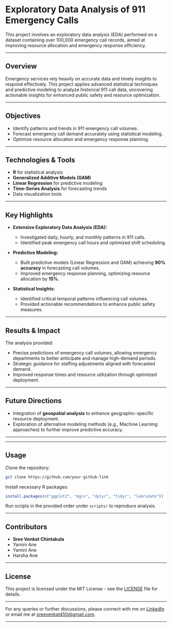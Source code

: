 # Exploratory Data Analysis of 911 Emergency Calls

This project involves an exploratory data analysis (EDA) performed on a dataset containing over 100,000 emergency call records, aimed at improving resource allocation and emergency response efficiency.

---

## Overview

Emergency services rely heavily on accurate data and timely insights to respond effectively. This project applies advanced statistical techniques and predictive modeling to analyze historical 911 call data, uncovering actionable insights for enhanced public safety and resource optimization.

---

## Objectives

- Identify patterns and trends in 911 emergency call volumes.
- Forecast emergency call demand accurately using statistical modeling.
- Optimize resource allocation and emergency response planning.

---

## Technologies & Tools
- **R** for statistical analysis
- **Generalized Additive Models (GAM)**
- **Linear Regression** for predictive modeling
- **Time-Series Analysis** for forecasting trends
- Data visualization tools

---

## Key Highlights

- **Extensive Exploratory Data Analysis (EDA):**
  - Investigated daily, hourly, and monthly patterns in 911 calls.
  - Identified peak emergency call hours and optimized shift scheduling.

- **Predictive Modeling:**
  - Built predictive models (Linear Regression and GAM) achieving **90% accuracy** in forecasting call volumes.
  - Improved emergency response planning, optimizing resource allocation by **15%**.

- **Statistical Insights:**
  - Identified critical temporal patterns influencing call volumes.
  - Provided actionable recommendations to enhance public safety measures.

---

## Results & Impact

The analysis provided:
- Precise predictions of emergency call volumes, allowing emergency departments to better anticipate and manage high-demand periods.
- Strategic guidance for staffing adjustments aligned with forecasted demand.
- Improved response times and resource utilization through optimized deployment.

---

## Future Directions

- Integration of **geospatial analysis** to enhance geographic-specific resource deployment.
- Exploration of alternative modeling methods (e.g., Machine Learning approaches) to further improve predictive accuracy.

---


---

## Usage
Clone the repository:
```bash
git clone https://github.com/your-github-link
```

Install necessary R packages:
```R
install.packages(c("ggplot2", "mgcv", "dplyr", "tidyr", "lubridate"))
```

Run scripts in the provided order under `scripts/` to reproduce analysis.

---

## Contributors
- **Sree Venkat Chintakula**  
- Yamini Ane  
- Yamini Ane  
- Harsha Ane

---

## License

This project is licensed under the MIT License - see the [LICENSE](LICENSE) file for details.

---

For any queries or further discussions, please connect with me on [LinkedIn](https://www.linkedin.com/in/sree-venkat-chintakula-658078211/) or email me at [sreevenkat450@gmail.com](mailto:sreevenkat450@gmail.com).

---
